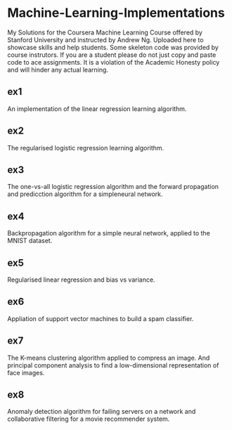 # Machine-Learning-Implementations
My Solutions for the Coursera Machine Learning Course offered by Stanford University and instructed by Andrew Ng. Uploaded here to showcase skills and help students. Some skeleton code was provided by course instrutors. If you are a student please do not just copy and paste code to ace assignments. It is a violation of the Academic Honesty policy and will hinder any actual learning.

## ex1
An implementation of the linear regression learning algorithm.
## ex2
The regularised logistic regression learning algorithm.
## ex3
The one-vs-all logistic regression algorithm and the forward propagation and predicction algorithm for a simpleneural network.
## ex4
Backpropagation algorithm for a simple neural network, applied to the MNIST dataset.
## ex5
Regularised linear regression and bias vs variance.
## ex6 
Appliation of support vector machines to build a spam classifier.
## ex7
The K-means clustering algorithm applied to compress an image. And principal component analysis to find a low-dimensional representation of face images.
## ex8
Anomaly detection algorithm for failing servers on a network and collaborative filtering for a movie recommender system.

